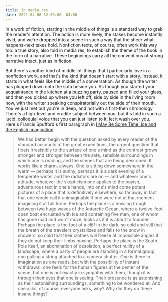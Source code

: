 ```yaml
---
title: in media res
date: 2021-04-06 12:56:00 -04:00
---
```


In a work of fiction, starting in the middle of things is a standard way to grab the reader's attention. The action is more lively, the stakes become instantly vivid, and we're dropped into a scene in such a way that the sheer what-happens-next takes hold. Nonfiction texts, of course, often work this way too: a true story, also told in media res, to establish the theme of the book in the form of a narrative. These beginnings carry all the conventions of strong narrative intact, just as in fiction.

But there's another kind of middle-of-things that I particularly love in a nonfiction work, and that's the kind that doesn't start with a story. Instead, it starts in what feels like the middle of a conversation. As though the writer has plopped down onto the sofa beside you. As though you started your acquaintance in the kitchen at a buzzing party, paused and filled your glass, and then you picked up where you left off, side by side in the living room now, with the writer speaking conspiratorially out the side of their mouth. You've just met but you're in deep, and not with a first-then chronology. There's a high-level and erudite subject between you, but it's told in such a lucid, colloquial voice that you can just listen to it, let it wash over you. Here's Francis Spufford's first paragraph in [I May Be Some Time: Ice and the English Imagination](https://bookshop.org/books/i-may-be-some-time-ice-and-the-english-imagination-picador-usa-pbk/9780312220815):

>We had better begin with the question asked by every reader of the standard accounts of the great expeditions, the urgent question that floats irresistibly to the surface of one's mind as the contrast grows stronger and stronger between the safe, sensible surroundings in which one is reading, and the scenes that are being described. It works like a charm, always. One is sitting down somewhere in the warm — perhaps it is sunny, perhaps it is a dark evening of a temperate winter and the radiators are on — and whatever one's attitude, whatever the skepticism one applies to the boyish, adventurous text in one's hands, into one's mind come potent pictures of a place that is definitively elsewhere, so far away in fact that one would call it unimaginable if one were not at that moment imagining it at full force. Perhaps the place is a howling trough between two huge waves of the Antarctic Ocean, where a twelve-foot open boat encrusted with ice and containing five men, one of whom has gone mad and won't move, looks as if it is about to founder. Perhaps the place is the foot of a cliff in the dark, so cold and still that the breath of the travelers crystallizes and falls to the snow in showers, so cold that their clothes will freeze at impossible angles if they do not keep their limbs moving. Perhaps the place is the South Pole itself, an abomination of desolation, a perfect nullity of a landscape, where a party of people are standing in a formal group, one pulling a string attached to a camera shutter. One is there in imagination as one reads, but with the possibility of instant withdrawal; one feels for the human figures at the center of the scene, but one is not exactly in sympathy with them, though it is through their eyes that one is seeing. Their presence is as astonishing as their astonishing surroundings, something to be wondered at. And one asks, of course, everyone asks, *why*? Why did they do these insane things?